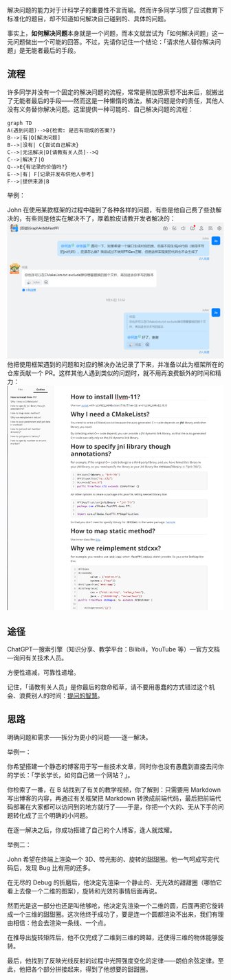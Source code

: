 解决问题的能力对于计科学子的重要性不言而喻。然而许多同学习惯了应试教育下标准化的题目，却不知道如何解决自己碰到的、具体的问题。

事实上，**如何解决问题**本身就是一个问题，而本文就尝试为「如何解决问题」这一元问题做出一个可能的回答。不过，先请你记住一个结论：「请求他人替你解决问题」是无能者最后的手段。

## 流程

许多同学并没有一个固定的解决问题的流程，常常是稍加思索想不出来后，就搬出了无能者最后的手段——然而这是一种懒惰的做法，解决问题是你的责任，其他人没有义务替你解决问题。这里提供一种可能的、自己解决问题的流程：

  ```mermaid
  graph TD
  A(遇到问题)-->B{检索: 是否有现成的答案?}
  B-->|有|Q[解决问题]
  B-->|没有| C{尝试自己解决}
  C-->|无法解决|D[请教有关人员]-->Q
  C-->|解决了|Q
  Q-->E{有记录的价值吗?}
  E-->|有| F[记录并发布供他人参考]
  F-->|提供来源|B
  ```

举例：

John 在使用某款框架的过程中碰到了各种各样的问题，有些是他自己费了些劲解决的，有些则是他实在解决不了，厚着脸皮请教开发者解决的：![ask-question](images\how-to-solve-problem\ask-question.png)他把使用框架遇到的问题和对应的解决办法记录了下来，并准备以此为框架所在的仓库贡献一个 PR。这样其他人遇到类似的问题时，就不用再浪费额外的时间和精力：![record-solution](images\how-to-solve-problem\record-solution.png)

## 途径

ChatGPT—搜索引擎（知识分享、教学平台：Bilibili，YouTube 等）—官方文档—询问有关技术人员。

方便性递减，可靠性递增。

记住，「请教有关人员」是你最后的救命稻草，请不要用愚蠢的方式错过这个机会、浪费别人的时间：[提问的智慧](https://github.com/ryanhanwu/How-To-Ask-Questions-The-Smart-Way/blob/main/README-zh_CN.md)。

## 思路

明确问题和需求——拆分为更小的问题——逐一解决。

举例一：

你希望搭建一个静态的博客用于写一些技术文章，同时你也没有愚蠢到直接去问你的学长：「学长学长，如何自己做一个网站？」。

你检索了一番，在 B 站找到了有关的教学视频，你了解到：只需要用 Markdown 写出博客的内容，再通过有关框架把 Markdown 转换成前端代码，最后把前端代码部署在大家都可以访问到的地方就行了——于是，你把一个大的、无从下手的问题转化成了三个明确的小问题。

在逐一解决之后，你成功搭建了自己的个人博客，逢人就炫耀。

举例二：

John 希望在终端上渲染一个 3D、带光影的、旋转的甜甜圈。他一气呵成写完代码后，发现 Bug 比有用的还多。

在无尽的 Debug 的折磨后，他决定先渲染一个静止的、无光效的甜甜圈（哪怕它看上去像一个二维的图案），旋转和光效的事情后面再说。

然而光是这一部分也还是叫他够呛，他决定先渲染一个二维的圆，后面再把它旋转成一个三维的甜甜圈。这次他终于成功了，要是连一个圆都渲染不出来，我们有理由相信：他会去渲染一条线、一个点。

在推导出旋转矩阵后，他不仅完成了二维到三维的跨越，还使得三维的物体能够旋转。

最后，他找到了反映光线反射的过程中光照强度变化的定律——朗伯余弦定律。至此，他把各个部分拼接起来，得到了他想要的甜甜圈。



